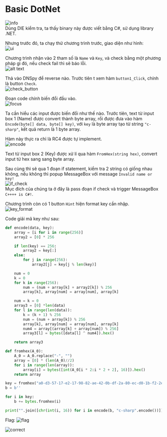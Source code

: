 # Basic DotNet

![info](image-1.png) 
<br>
Dùng DIE kiểm tra, ta thấy binary này được viết bằng C#, sử dụng library .NET.

Nhưng trước đó, ta chạy thử chương trình trước, giao diện như hình: <br>
![ui](image-4.png)
<br>

Chương trình nhận vào 2 tham số là `Name` và `Key`, và check bằng một phương pháp gì đó, nếu check fail thì sẽ báo lỗi. <br>
![alt text](image-5.png)
<br>

 Thả vào DNSpy để reverse nào. Trước tiên t xem hàm `button1_Click`, chính là button `Check`. <br>
![check_button](image.png)
<br>

Đoạn code chính biến đổi đầu vào. <br>
![focus](image-6.png)
<br>

Ta cần hiểu các input được biến đổi như thế nào. Trước tiên, text từ input box 1 (Name) được convert thành byte array, rồi được đưa vào hàm `Encode(byte[] data, byte[] key)`, với `key` là byte array tạo từ string `"c-sharp"`, kết quả return là 1 byte array.

Hàm này thực ra chỉ là RC4 được tự implement. <br>
![encode](image-8.png)
<br>

Text từ input box 2 (Key) được xử lí qua hàm `FromHex(string hex)`, convert input từ hex sang sang byte array.

Sau cùng thì sẽ qua 1 đoạn if statement, kiểm tra 2 string có giống nhau không, nếu không thì popup MessageBox với message `Invalid name or key!` <br>
![if_check](image-7.png)
<br>
Mục đích của chúng ta ở đây là pass đoạn if check và trigger MessageBox `C++++ is C#!`.

Chương trình còn có 1 button `Hint` hiện format key cần nhập. <br>
![key_format](image-9.png)
<br>

Code giải mã key như sau:
```python
def encode(data, key):
    array = [i for i in range(256)]
    array2 = [0] * 256

    if len(key) == 256:
        array2 = key[:]
    else:
        for j in range(256):
            array2[j] = key[j % len(key)]

    num = 0
    k = 0
    for k in range(256):
        num = (num + array[k] + array2[k]) % 256
        array[k], array[num] = array[num], array[k]

    num = k = 0
    array3 = [0] *len(data)
    for l in range(len(data)):
        k = (k + 1) % 256
        num = (num + array[k]) % 256
        array[k], array[num] = array[num], array[k]
        num4 = array[(array[k] + array[num]) % 256]
        array3[l] = bytes([data[l] ^ num4]).hex()

    return array3

def fromhex(A_0):
    A_0 = A_0.replace("-", "")
    array = [0] * (len(A_0)//2)
    for i in range(len(array)):
        array[i] = bytes([int(A_0[i * 2:i * 2 + 2], 16)]).hex()
    return array

key = fromhex("a0-d3-57-17-e2-17-98-82-ae-42-0b-df-2a-80-ec-d0-1b-f2-2e-62-67-96-f3-ba")
b = b''

for i in key:
    b += bytes.fromhex(i)

print("".join([chr(int(i, 16)) for i in encode(b, "c-sharp".encode())]))
```
Flag:
![flag](image-10.png)
<br>

![correct](image-11.png)
